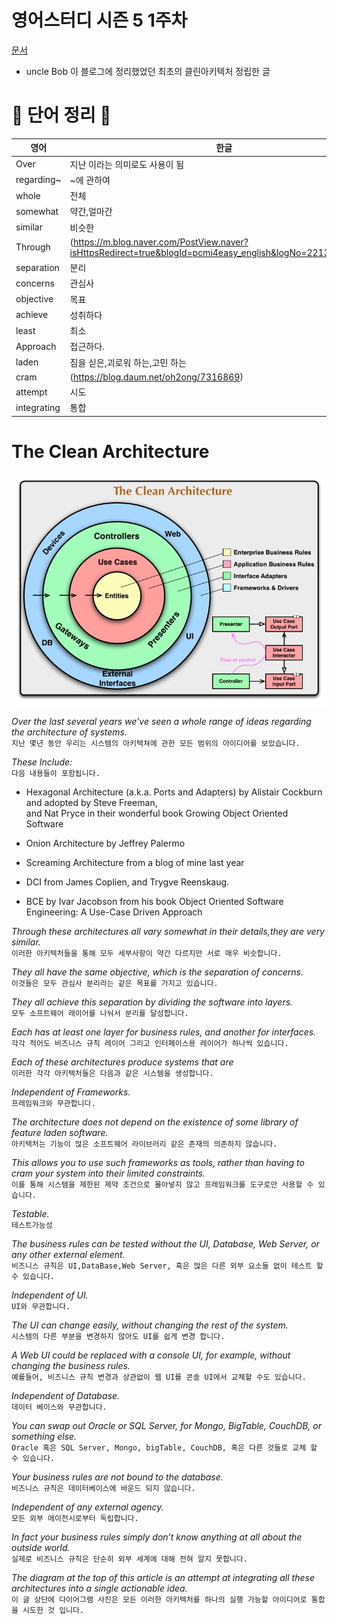 # 영어스터디 시즌 5 1주차

[문서](https://blog.cleancoder.com/uncle-bob/2012/08/13/the-clean-architecture.html)   
   
- uncle Bob 이 블로그에 정리했었던 최초의 클린아키텍처 정립한 글

# 📗 단어 정리 📘
|영어|한글|
|---|---|   
|Over|지난 이라는 의미로도 사용이 됨|   
|regarding~|~에 관하여|
|whole|전체|
|somewhat|약간,얼마간|
|similar|비슷한|
|Through|(https://m.blog.naver.com/PostView.naver?isHttpsRedirect=true&blogId=pcmi4easy_english&logNo=221381245030)|
|separation|분리|
|concerns|관심사|
|objective|목표|
|achieve|성취하다|
|least|최소|
|Approach|접근하다.|
|laden|짐을 싣은,괴로워 하는,고민 하는|
|cram|(https://blog.daum.net/oh2ong/7316869)|
|attempt|시도|
|integrating|통합|

# The Clean Architecture      


![img.png](img.png)   

_Over the last several years we’ve seen a whole range of ideas regarding the architecture of systems._   
`지난 몇년 동안 우리는 시스템의 아키텍쳐에 관한 모든 범위의 아이디어를 보았습니다.`   
   
_These Include:_   
`다음 내용들이 포함됩니다.`

- Hexagonal Architecture (a.k.a. Ports and Adapters) by Alistair Cockburn and adopted by Steve Freeman,    
  and Nat Pryce in their wonderful book Growing Object Oriented Software
  
- Onion Architecture by Jeffrey Palermo   
- Screaming Architecture from a blog of mine last year   
- DCI from James Coplien, and Trygve Reenskaug.   
- BCE by Ivar Jacobson from his book Object Oriented Software Engineering: A Use-Case Driven Approach   
   
   
_Through these architectures all vary somewhat in their details,they are very similar._   
`이러한 아키텍처들을 통해 모두 세부사항이 약간 다르지만 서로 매우 비슷합니다.`   
   
_They all have the same objective, which is the separation of concerns._   
`이것들은 모두 관심사 분리라는 같은 목표를 가지고 있습니다.`   
   
_They all achieve this separation by dividing the software into layers._   
`모두 소프트웨어 레이어를 나눠서 분리를 달성합니다.`   
   
_Each has at least one layer for business rules, and another for interfaces._   
`각각 적어도 비즈니스 규칙 레이어 그리고 인터페이스용 레이어가 하나씩 있습니다. `   
   
_Each of these architectures produce systems that are_   
`이러한 각각 아키텍처들은 다음과 같은 시스템을 생성합니다.`   
   
_Independent of Frameworks._   
`프레임워크와 무관합니다.`   
   
_The architecture does not depend on the existence of some library of feature laden software._   
`아키텍처는 기능이 많은 소프트웨어 라이브러리 같은 존재의 의존하지 않습니다.`   

_This allows you to use such frameworks as tools,
rather than having to cram your system into their limited constraints._   
`이를 통해 시스템을 제한된 제약 조건으로 몰아넣지 않고 프레임워크를 도구로만 사용할 수 있습니다.`   

_Testable._   
`테스트가능성`   

_The business rules can be tested without the UI, Database, Web Server, or any other external element._   
`비즈니스 규칙은 UI,DataBase,Web Server, 혹은 많은 다른 외부 요소들 없이 테스트 할 수 있습니다.`   

_Independent of UI._   
`UI와 무관합니다.`   

_The UI can change easily, without changing the rest of the system._   
`시스템의 다른 부분을 변경하지 않아도 UI를 쉽게 변경 합니다.`  

_A Web UI could be replaced with a console UI, for example, without changing the business rules._   
`예를들어, 비즈니스 규칙 변경과 상관없이 웹 UI를 콘솔 UI에서 교체할 수도 있습니다.`   

_Independent of Database._   
`데이터 베이스와 무관합니다.`   

_You can swap out Oracle or SQL Server, for Mongo, BigTable, CouchDB, or something else._   
`Oracle 혹은 SQL Server, Mongo, bigTable, CouchDB, 혹은 다른 것들로 교체 할 수 있습니다.`   

_Your business rules are not bound to the database._   
`비즈니스 규칙은 데이터베이스에 바운드 되지 않습니다.`   

_Independent of any external agency._   
`모든 외부 에이전시로부터 독립합니다.`  

_In fact your business rules simply don’t know anything at all about the outside world._   
`실제로 비즈니스 규칙은 단순히 외부 세계에 대해 전혀 알지 못합니다.`   

_The diagram at the top of this article is an attempt at integrating
all these architectures into a single actionable idea._   
`이 글 상단에 다이어그램 사진은 모든 이러한 아키텍처를 하나의 실행 가능할 아이디어로 통합을 시도한 것 입니다.`
